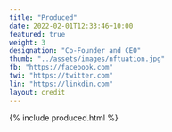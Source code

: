 ```yaml
---
title: "Produced"
date: 2022-02-01T12:33:46+10:00
featured: true
weight: 3
designation: "Co-Founder and CEO"
thumb: "../assets/images/nftuation.jpg"
fb: "https://facebook.com"
twi: "https://twitter.com"
lin: "https://linkdin.com"
layout: credit
---
```

{% include produced.html %}